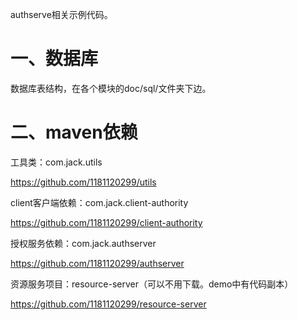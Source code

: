 authserve相关示例代码。

# 一、数据库

数据库表结构，在各个模块的doc/sql/文件夹下边。

# 二、maven依赖

工具类：com.jack.utils

https://github.com/1181120299/utils



client客户端依赖：com.jack.client-authority

https://github.com/1181120299/client-authority



授权服务依赖：com.jack.authserver

https://github.com/1181120299/authserver



资源服务项目：resource-server（可以不用下载。demo中有代码副本）

https://github.com/1181120299/resource-server

